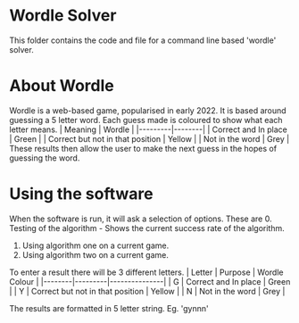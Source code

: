 # Wordle Solver

This folder contains the code and file for a command line based 'wordle' solver.

# About Wordle

Wordle is a web-based game, popularised in early 2022. It is based around guessing a 5 letter word. 
Each guess made is coloured to show what each letter means.
| Meaning | Wordle |
|---------|--------|
| Correct and In place | Green |
| Correct but not in that position | Yellow |
| Not in the word | Grey |
These results then allow the user to make the next guess in the hopes of guessing the word.

# Using the software

When the software is run, it will ask a selection of options. These are
0. Testing of the algorithm - Shows the current success rate of the algorithm.
1. Using algorithm one on a current game.
2. Using algorithm two on a current game.

To enter a result there will be 3 different letters.
| Letter | Purpose | Wordle Colour |
|--------|---------|---------------|
| G      | Correct and In place | Green |
| Y      | Correct but not in that position | Yellow |
| N      | Not in the word | Grey |

The results are formatted in 5 letter string. Eg. 'gynnn'
